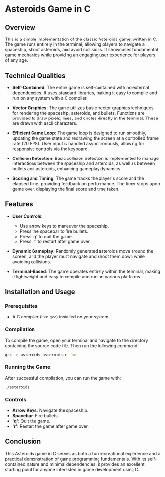 # Asteroids Game in C

## Overview

This is a simple implementation of the classic Asteroids game, written in C. The game runs entirely in the terminal, allowing players to navigate a spaceship, shoot asteroids, and avoid collisions. It showcases fundamental game mechanics while providing an engaging user experience for players of any age.

## Technical Qualities

- **Self-Contained**: The entire game is self-contained with no external dependencies. It uses standard libraries, making it easy to compile and run on any system with a C compiler.

- **Vector Graphics**: The game utilizes basic vector graphics techniques for rendering the spaceship, asteroids, and bullets. Functions are provided to draw pixels, lines, and circles directly in the terminal. These are drawn with ascii characters.

- **Efficient Game Loop**: The game loop is designed to run smoothly, updating the game state and redrawing the screen at a controlled frame rate (20 FPS). User input is handled asynchronously, allowing for responsive controls via the keyboard.

- **Collision Detection**: Basic collision detection is implemented to manage interactions between the spaceship and asteroids, as well as between bullets and asteroids, enhancing gameplay dynamics.

- **Scoring and Timing**: The game tracks the player's score and the elapsed time, providing feedback on performance. The timer stops upon game over, displaying the final score and time taken.

## Features

- **User Controls**:
  - Use arrow keys to maneuver the spaceship.
  - Press the spacebar to fire bullets.
  - Press 'q' to quit the game.
  - Press 'r' to restart after game over.

- **Dynamic Gameplay**: Randomly generated asteroids move around the screen, and the player must navigate and shoot them down while avoiding collisions.

- **Terminal-Based**: The game operates entirely within the terminal, making it lightweight and easy to compile and run on various platforms.

## Installation and Usage

### Prerequisites

- A C compiler (like `gcc`) installed on your system.

### Compilation

To compile the game, open your terminal and navigate to the directory containing the source code file. Then run the following command:

```bash
gcc -o asteroids asteroids.c -lm
```

### Running the Game

After successful compilation, you can run the game with:

```bash
./asteroids
```

### Controls

- **Arrow Keys**: Navigate the spaceship.
- **Spacebar**: Fire bullets.
- **'q'**: Quit the game.
- **'r'**: Restart the game after game over.

## Conclusion

This Asteroids game in C serves as both a fun recreational experience and a practical demonstration of game programming fundamentals. With its self-contained nature and minimal dependencies, it provides an excellent starting point for anyone interested in game development using C.